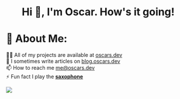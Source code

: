 <h1 align="center">Hi 👋, I'm Oscar. How's it going!</h1>

# 💫 About Me:
👨‍💻 All of my projects are available at [oscars.dev](https://oscars.dev)<br>📝 I sometimes write articles on [blog.oscars.dev](https://blog.oscars.dev) <br>📫 How to reach me [me@oscars.dev](mailto:me@oscars.dev)<br>⚡ Fun fact I play the [**saxophone**](https://www.youtube.com/watch?v=07Hs99EJOF0)<br>

![](https://github-readme-stats.vercel.app/api/top-langs/?username=ozcap&theme=default&hide_border=false&include_all_commits=true&count_private=true&layout=compact)
